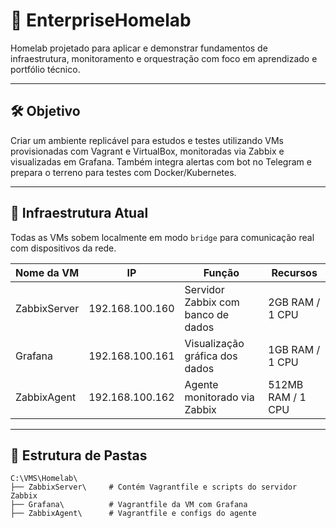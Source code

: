 # 🧠 EnterpriseHomelab

Homelab projetado para aplicar e demonstrar fundamentos de infraestrutura, monitoramento e orquestração com foco em aprendizado e portfólio técnico.

---

## 🛠️ Objetivo

Criar um ambiente replicável para estudos e testes utilizando VMs provisionadas com Vagrant e VirtualBox, monitoradas via Zabbix e visualizadas em Grafana. Também integra alertas com bot no Telegram e prepara o terreno para testes com Docker/Kubernetes.

---

## 🔧 Infraestrutura Atual

Todas as VMs sobem localmente em modo `bridge` para comunicação real com dispositivos da rede.

| Nome da VM       | IP               | Função                         | Recursos      |
|------------------|------------------|--------------------------------|---------------|
| ZabbixServer     | 192.168.100.160  | Servidor Zabbix com banco de dados | 2GB RAM / 1 CPU |
| Grafana          | 192.168.100.161  | Visualização gráfica dos dados  | 1GB RAM / 1 CPU |
| ZabbixAgent      | 192.168.100.162  | Agente monitorado via Zabbix   | 512MB RAM / 1 CPU |

---

## 📁 Estrutura de Pastas

```plaintext
C:\VMS\Homelab\
├── ZabbixServer\     # Contém Vagrantfile e scripts do servidor Zabbix
├── Grafana\          # Vagrantfile da VM com Grafana
├── ZabbixAgent\      # Vagrantfile e configs do agente
